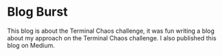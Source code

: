 # Blog Burst
This blog is about the Terminal Chaos challenge, it was fun writing a blog about my approach on the Terminal Chaos challenge.
I also published this blog on Medium.
